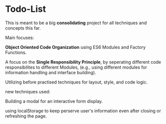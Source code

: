 # Todo-List

This is meant to be a big **consolidating** project for all techniques and concepts this far.

Main focuses:

**Object Oriented Code Organization** using ES6 Modules and Factory Functions.

A focus on the **Single Responsibility Principle**, by seperating different code responsibilites to different Modules, (e.g., using different modules for information handling and interface building).

Utilizing before practised techniques for layout, style, and code logic.


new techniques used:

Building a modal for an interactive form display.

using localStorage to keep perserve user's information even after closing or refreshing the page.
